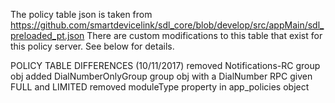 The policy table json is taken from https://github.com/smartdevicelink/sdl_core/blob/develop/src/appMain/sdl_preloaded_pt.json
There are custom modifications to this table that exist for this policy server. See below for details.

POLICY TABLE DIFFERENCES (10/11/2017)
removed Notifications-RC group obj
added DialNumberOnlyGroup group obj with a DialNumber RPC given FULL and LIMITED
removed moduleType property in app_policies object